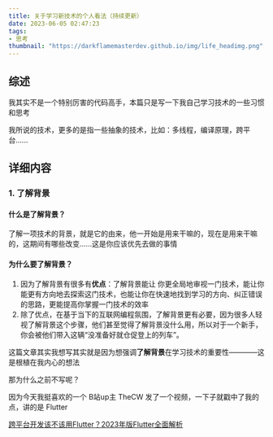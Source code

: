 ```yaml
---
title: 关于学习新技术的个人看法（持续更新）
date: 2023-06-05 02:47:23
tags: 
- 思考
thumbnail: "https://darkflamemasterdev.github.io/img/life_headimg.png"
---
```


## 综述

我其实不是一个特别厉害的代码高手，本篇只是写一下我自己学习技术的一些习惯和思考

我所说的技术，更多的是指一些抽象的技术，比如：多线程，编译原理，跨平台......

## 详细内容

### 1. 了解背景

#### 什么是了解背景？

了解一项技术的背景，就是它的由来，他一开始是用来干嘛的，现在是用来干嘛的，这期间有哪些改变......这是你应该优先去做的事情

#### 为什么要了解背景？

1. 因为了解背景有很多有**优点**：了解背景能让 你更全局地审视一门技术，能让你能更有方向地去探索这门技术，也能让你在快速地找到学习的方向、纠正错误的思路，更能提高你掌握一门技术的效率
2. 除了优点，在基于当下的互联网编程氛围，了解背景更有必要，因为很多人轻视了解背景这个步骤，他们甚至觉得了解背景没什么用，所以对于一个新手，你会被他们带入这辆“没准备好就仓促登上的列车”。

这篇文章其实我想写其实就是因为想强调**了解背景**在学习技术的重要性————这是根植在我内心的想法

那为什么之前不写呢？

因为今天我挺喜欢的一个 B站up主 TheCW 发了一个视频，一下子就戳中了我的点，讲的是 Flutter

[跨平台开发该不该用Flutter？2023年版Flutter全面解析](https://www.bilibili.com/video/BV1D8411o71k?vd_source=ab5d2d30e75485eb5cb5691db418a1eb)
